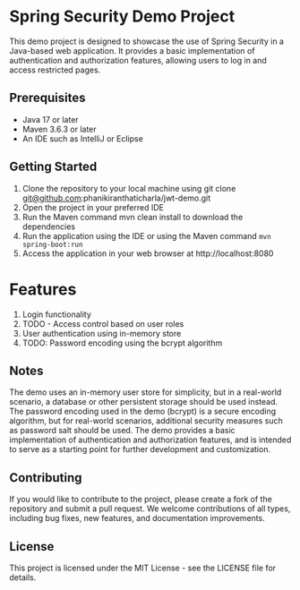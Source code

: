 # Spring Security Demo Project
This demo project is designed to showcase the use of Spring Security in a Java-based web application. It provides a basic implementation of authentication and authorization features, allowing users to log in and access restricted pages.

## Prerequisites
- Java 17 or later
- Maven 3.6.3 or later
- An IDE such as IntelliJ or Eclipse
## Getting Started

1. Clone the repository to your local machine using git clone git@github.com:phanikiranthaticharla/jwt-demo.git
2. Open the project in your preferred IDE
3. Run the Maven command mvn clean install to download the dependencies
4. Run the application using the IDE or using the Maven command `mvn spring-boot:run`
5. Access the application in your web browser at http://localhost:8080
# Features
1. Login functionality
2. TODO - Access control based on user roles
3. User authentication using in-memory store
4. TODO: Password encoding using the bcrypt algorithm
## Notes
The demo uses an in-memory user store for simplicity, but in a real-world scenario, a database or other persistent storage should be used instead.
The password encoding used in the demo (bcrypt) is a secure encoding algorithm, but for real-world scenarios, additional security measures such as password salt should be used.
The demo provides a basic implementation of authentication and authorization features, and is intended to serve as a starting point for further development and customization.
## Contributing
If you would like to contribute to the project, please create a fork of the repository and submit a pull request. We welcome contributions of all types, including bug fixes, new features, and documentation improvements.

## License
This project is licensed under the MIT License - see the LICENSE file for details.


